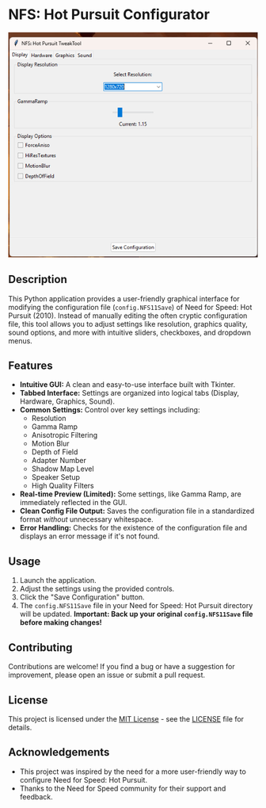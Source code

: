 # NFS: Hot Pursuit Configurator

[![Screenshot of the Configurator](https://github.com/Negal75/NFS-HP-TweakTool/blob/main/screenshot.jpg?raw=true)](https://github.com/YOUR_USERNAME/NFS-Hot-Pursuit-Configurator)

## Description

This Python application provides a user-friendly graphical interface for modifying the configuration file (`config.NFS11Save`) of Need for Speed: Hot Pursuit (2010). Instead of manually editing the often cryptic configuration file, this tool allows you to adjust settings like resolution, graphics quality, sound options, and more with intuitive sliders, checkboxes, and dropdown menus.

## Features

* **Intuitive GUI:** A clean and easy-to-use interface built with Tkinter.
* **Tabbed Interface:** Settings are organized into logical tabs (Display, Hardware, Graphics, Sound).
* **Common Settings:** Control over key settings including:
    * Resolution
    * Gamma Ramp
    * Anisotropic Filtering
    * Motion Blur
    * Depth of Field
    * Adapter Number
    * Shadow Map Level
    * Speaker Setup
    * High Quality Filters
* **Real-time Preview (Limited):** Some settings, like Gamma Ramp, are immediately reflected in the GUI.
* **Clean Config File Output:** Saves the configuration file in a standardized format *without* unnecessary whitespace.
* **Error Handling:** Checks for the existence of the configuration file and displays an error message if it's not found.

## Usage

1. Launch the application.
2. Adjust the settings using the provided controls.
3. Click the "Save Configuration" button.
4. The `config.NFS11Save` file in your Need for Speed: Hot Pursuit directory will be updated.  **Important: Back up your original `config.NFS11Save` file before making changes!**

## Contributing

Contributions are welcome!  If you find a bug or have a suggestion for improvement, please open an issue or submit a pull request.

## License

This project is licensed under the [MIT License](LICENSE) - see the [LICENSE](LICENSE) file for details.

## Acknowledgements

*   This project was inspired by the need for a more user-friendly way to configure Need for Speed: Hot Pursuit.
*   Thanks to the Need for Speed community for their support and feedback.
